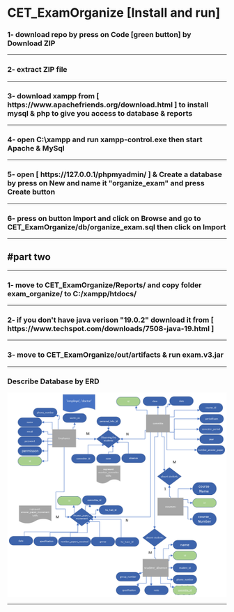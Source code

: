 # CET_ExamOrganize [Install and run]

<h3> 1- download repo by press on Code [green button] by Download ZIP </h3>
<hr>
<h3> 2- extract ZIP file  </h3>
<hr>
<h3> 3- download xampp from [ https://www.apachefriends.org/download.html ] to install mysql & php to give you access to database & reports</h3>
<hr>
<h3> 4- open C:\xampp and run xampp-control.exe then start Apache & MySql </h3>
<hr>
<h3> 5- open [ https://127.0.0.1/phpmyadmin/ ] & Create a database by press on New and name it "organize_exam" and press Create button </h3>
<hr>
<h3> 6- press on button Import and click on Browse and go to CET_ExamOrganize/db/organize_exam.sql then click on Import</h3>
<hr>
<h2>#part two</h2>
<hr>
<h3> 1- move to CET_ExamOrganize/Reports/ and copy folder exam_organize/ to C:/xampp/htdocs/  </h3>
<hr>
<h3> 2- if you don't have java verison "19.0.2" download it from [ https://www.techspot.com/downloads/7508-java-19.html ] </h3>
<hr>
<h3> 3- move to CET_ExamOrganize/out/artifacts & run exam.v3.jar </h3>
<hr>
<h3> Describe Database by ERD</h3>
<img src="ERD.V3.png" />
<hr>
